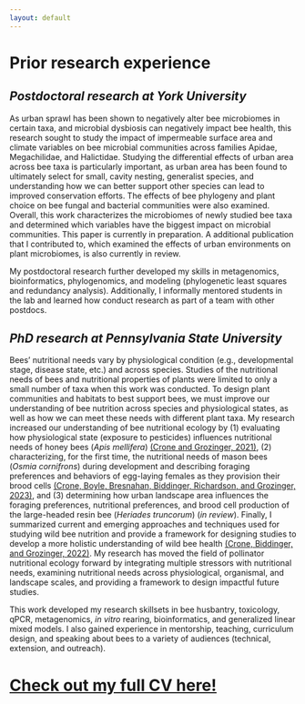 ```yaml
---
layout: default
---
```


# Prior research experience

## _Postdoctoral research at York University_

As urban sprawl has been shown to negatively alter bee microbiomes in certain taxa, and microbial dysbiosis can negatively impact bee health, this research sought to study the impact of impermeable surface area and climate variables on bee microbial communities across families Apidae, Megachilidae, and Halictidae. Studying the differential effects of urban area across bee taxa is particularly important, as urban area has been found to ultimately select for small, cavity nesting, generalist species, and understanding how we can better support other species can lead to improved conservation efforts. The effects of bee phylogeny and plant choice on bee fungal and bacterial communities were also examined. Overall, this work characterizes the microbiomes of newly studied bee taxa and determined which variables have the biggest impact on microbial communities. This paper is currently in preparation. A additional publication that I contributed to, which examined the effects of urban environments on plant microbiomes, is also currently in review.  

My postdoctoral research further developed my skills in metagenomics, bioinformatics, phylogenomics, and modeling (phylogenetic least squares and redundancy analysis). Additionally, I informally mentored students in the lab and learned how conduct research as part of a team with other postdocs.  

## _PhD research at Pennsylvania State University_ 

Bees’ nutritional needs vary by physiological condition (e.g., developmental stage, disease state, etc.) and across species. Studies of the nutritional needs of bees and nutritional properties of plants were limited to only a small number of taxa when this work was conducted. To design plant communities and habitats to best support bees, we must improve our understanding of bee nutrition across species and physiological states, as well as how we can meet these needs with different plant taxa. My research increased our understanding of bee nutritional ecology by (1) evaluating how physiological state (exposure to pesticides) influences nutritional needs of honey bees (_Apis mellifera_) [(Crone and Grozinger, 2021)](./link1), (2) characterizing, for the first time, the nutritional needs of mason bees (_Osmia cornifrons_) during development and describing foraging preferences and behaviors of egg-laying females as they provision their brood cells [(Crone, Boyle, Bresnahan, Biddinger, Richardson, and Grozinger, 2023)](./link2), and (3) determining how urban landscape area influences the foraging preferences, nutritional preferences, and brood cell production of the large-headed resin bee (_Heriades truncorum_) (_in review_). Finally, I summarized current and emerging approaches and techniques used for studying wild bee nutrition and provide a framework for designing studies to develop a more holistic understanding of wild bee health [(Crone, Biddinger, and Grozinger, 2022)](./link4). My research has moved the field of pollinator nutritional ecology forward by integrating multiple stressors with nutritional needs, examining nutritional needs across physiological, organismal, and landscape scales, and providing a framework to design impactful future studies. 

This work developed my research skillsets in bee husbantry, toxicology, qPCR, metagenomics, _in vitro_ rearing, bioinformatics, and generalized linear mixed models. I also gained experience in mentorship, teaching, curriculum design, and speaking about bees to a variety of audiences (technical, extension, and outreach). 

# [Check out my full CV here!](/another-page.html)
